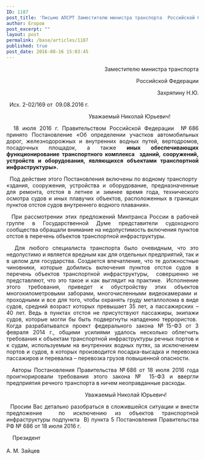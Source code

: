 ```yaml
---
ID: 1187
post_title: 'Письмо АПСРТ Заместителю министра транспорта  Российской Федерации   Захряпину Н.Ю. по вопросу «Об определении участков автомобильных дорог, железнодорожных и внутренних водных &#8230;&quot;'
author: Егоров
post_excerpt: ""
layout: post
permalink: /base/articles/1187
published: true
post_date: 2016-08-16 15:03:45
---
```

<p style="text-align: right;">Заместителю министра транспорта</p>
<p style="text-align: right;">                                                               Российской Федерации</p>
<p style="text-align: right;">                                                               Захряпину Н.Ю.</p>
&nbsp;
Исх. 2-02/169 от  09.08.2016 г.
&nbsp;
<p style="text-align: center;">                                    Уважаемый Николай Юрьевич!</p>
<p style="text-align: justify;">  18 июля 2016 г. Правительством Российской Федерации  №686 принято Постановление «Об определении участков автомобильных дорог, железнодорожных и внутренних водных путей, вертодромов, посадочных площадок, а также <strong>иных обеспечивающих функционирование транспортного комплекса  зданий, сооружений, устройств и оборудования, являющихся объектами транспортной инфраструктуры».</strong></p>
<p style="text-align: justify;">  Под действие этого Постановления включены по водному транспорту  «здания, сооружения, устройства и оборудование, предназначенные для ремонта, отстоя в летнее и зимнее время года, технического осмотра судов и иных плавучих объектов, расположенных в границах пунктов отстоя судов внутреннего водного плавания».</p>
<p style="text-align: justify;">  При рассмотрении этих предложений Минтранса России в рабочей группе в Государственной Думе представители судоходного сообщества обращали внимание на недопустимость включения пунктов отстоя в перечень объектов транспортной инфраструктуры.</p>
<p style="text-align: justify;">  Для любого специалиста транспорта было очевидным, что это недопустимо и является вредным как для отдельных предприятий, так и в целом для государства. Создается впечатление, что те должностные чиновники, которые добились включения пунктов отстоя судов в перечень объектов транспортной инфраструктуры,  совершенно не представляют, что это такое и как выглядит на практике.  Исполнение этого требования, приведет к обустройству этих объектов многокилометровыми заборами, многочисленными видеокамерами и  проходными и все для того, чтобы охранять груду металлолома в виде судов, средний возраст которых превышает 35 лет, а пассажирских – 40 лет. Ведь в пунктах отстоя не присутствуют пассажиры, экипажи судов, которые могли бы быть подвергнуты нападению террористов.  Когда разрабатывался проект федерального закона №15-ФЗ от 3 февраля 2014 г., общими усилиями удалось несколько облегчить требования к объектам транспортной инфраструктуры речных портов и к судам, используемым на внутренних водных путях, за исключением портов и судов, в которых производится посадка-высадка и перевозка пассажиров и перевалка – перевозка грузов повышенной опасности.</p>
<p style="text-align: justify;">  Авторы Постановления Правительства №686 от 18 июля 2016 года проигнорировали требования этого закона № 15-ФЗ и ввергли предприятия речного транспорта в ничем неоправданные расходы.</p>
<p style="text-align: center;">                               Уважаемый Николай Юрьевич!</p>
<p style="text-align: justify;">  Просим Вас детально разобраться в сложившейся ситуации и внести предложение  по исключению из объектов транспортной инфраструктуры подпункта  В) пункта 5 Постановления Правительства РФ № 686 от 18 июля 2016 г.</p>
&nbsp;
&nbsp;
Президент                                                                                                                                                                                                                                         А. М. Зайцев